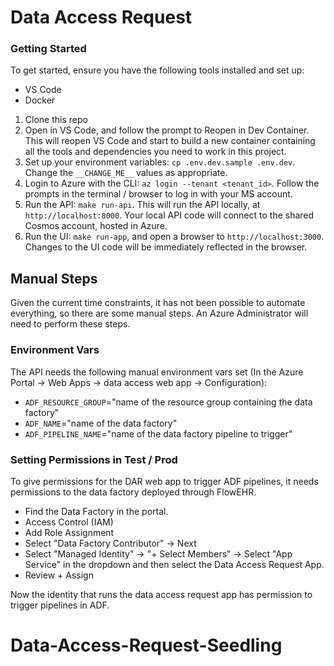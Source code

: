 # Data Access Request

### Getting Started
To get started, ensure you have the following tools installed and set up:
- VS Code
- Docker

1. Clone this repo
1. Open in VS Code, and follow the prompt to Reopen in Dev Container. This will reopen VS Code and start to build a new container containing all the tools and dependencies you need to work in this project.
1. Set up your environment variables: `cp .env.dev.sample .env.dev`. Change the `__CHANGE_ME__` values as appropriate.
1. Login to Azure with the CLI: `az login --tenant <tenant_id>`. Follow the prompts in the terminal / browser to log in with your MS account.
1. Run the API: `make run-api`. This will run the API locally, at `http://localhost:8000`. Your local API code will connect to the shared Cosmos account, hosted in Azure.
1. Run the UI: `make run-app`, and open a browser to `http://localhost:3000`. Changes to the UI code will be immediately reflected in the browser.


## Manual Steps
Given the current time constraints, it has not been possible to automate everything, so there are some manual steps. An Azure Administrator will need to perform these steps.

### Environment Vars
The API needs the following manual environment vars set (In the Azure Portal -> Web Apps -> data access web app -> Configuration):
- `ADF_RESOURCE_GROUP`="name of the resource group containing the data factory"
- `ADF_NAME`="name of the data factory"
- `ADF_PIPELINE_NAME`="name of the data factory pipeline to trigger"

### Setting Permissions in Test / Prod
To give permissions for the DAR web app to trigger ADF pipelines, it needs permissions to the data factory deployed through FlowEHR.
- Find the Data Factory in the portal.
- Access Control (IAM)
- Add Role Assignment
- Select "Data Factory Contributor" -> Next
- Select "Managed Identity" -> "+ Select Members" -> Select "App Service" in the dropdown and then select the Data Access Request App.
- Review + Assign

Now the identity that runs the data access request app has permission to trigger pipelines in ADF.
# Data-Access-Request-Seedling
